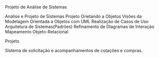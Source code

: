 Projeto de Análise de Sistemas

Análise e Projeto de Sistemas
Projeto Orietando a Objetos
Vísões da Modelagem Orientada a Objetos com UML
Realização de Casos de Uso
Arquitetura de Sistemas(Padrões)
Refinamento de DIagramas de Interação
Mapeamento Objeto-Relacional


Projeto

Sistema de solicitação e acompanhamentos de cotações e compras.

